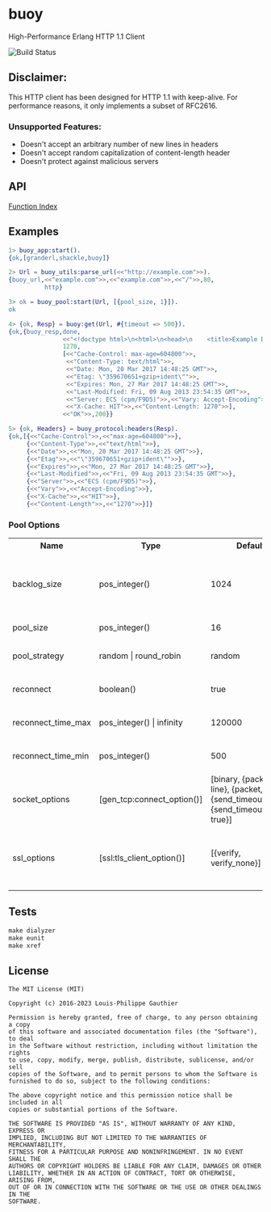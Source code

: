 # buoy

High-Performance Erlang HTTP 1.1 Client

![Build Status](https://github.com/lpgauth/buoy/workflows/Erlang%20CI/badge.svg)

## Disclaimer:
This HTTP client has been designed for HTTP 1.1 with keep-alive. For performance reasons, it only implements a subset of RFC2616.

### Unsupported Features:

- Doesn't accept an arbitrary number of new lines in headers
- Doesn't accept random capitalization of content-length header
- Doesn't protect against malicious servers

## API
<a href="http://github.com/lpgauth/buoy/blob/master/doc/buoy.md#index" class="module">Function Index</a>

## Examples

```erlang
1> buoy_app:start().
{ok,[granderl,shackle,buoy]}

2> Url = buoy_utils:parse_url(<<"http://example.com">>).
{buoy_url,<<"example.com">>,<<"example.com">>,<<"/">>,80,
          http}

3> ok = buoy_pool:start(Url, [{pool_size, 1}]).
ok

4> {ok, Resp} = buoy:get(Url, #{timeout => 500}).
{ok,{buoy_resp,done,
               <<"<!doctype html>\n<html>\n<head>\n    <title>Example Domain</title>\n\n    <meta charset=\"utf-8\" />\n  "...>>,
               1270,
               [<<"Cache-Control: max-age=604800">>,
                <<"Content-Type: text/html">>,
                <<"Date: Mon, 20 Mar 2017 14:48:25 GMT">>,
                <<"Etag: \"359670651+gzip+ident\"">>,
                <<"Expires: Mon, 27 Mar 2017 14:48:25 GMT">>,
                <<"Last-Modified: Fri, 09 Aug 2013 23:54:35 GMT">>,
                <<"Server: ECS (cpm/F9D5)">>,<<"Vary: Accept-Encoding">>,
                <<"X-Cache: HIT">>,<<"Content-Length: 1270">>],
               <<"OK">>,200}}

5> {ok, Headers} = buoy_protocol:headers(Resp).
{ok,[{<<"Cache-Control">>,<<"max-age=604800">>},
     {<<"Content-Type">>,<<"text/html">>},
     {<<"Date">>,<<"Mon, 20 Mar 2017 14:48:25 GMT">>},
     {<<"Etag">>,<<"\"359670651+gzip+ident\"">>},
     {<<"Expires">>,<<"Mon, 27 Mar 2017 14:48:25 GMT">>},
     {<<"Last-Modified">>,<<"Fri, 09 Aug 2013 23:54:35 GMT">>},
     {<<"Server">>,<<"ECS (cpm/F9D5)">>},
     {<<"Vary">>,<<"Accept-Encoding">>},
     {<<"X-Cache">>,<<"HIT">>},
     {<<"Content-Length">>,<<"1270">>}]}
```

### Pool Options

<table width="100%">
  <theader>
    <th>Name</th>
    <th>Type</th>
    <th>Default</th>
    <th>Description</th>
  </theader>
  <tr>
    <td>backlog_size</td>
    <td>pos_integer()</td>
    <td>1024</td>
    <td>maximum number of concurrent requests per connection</td>
  </tr>
  <tr>
    <td>pool_size</td>
    <td>pos_integer()</td>
    <td>16</td>
    <td>number of connections</td>
  </tr>
  <tr>
    <td>pool_strategy</td>
    <td>random | round_robin</td>
    <td>random</td>
    <td>connection selection strategy</td>
  </tr>
  <tr>
    <td>reconnect</td>
    <td>boolean()</td>
    <td>true</td>
    <td>reconnect closed connections</td>
  </tr>
  <tr>
    <td>reconnect_time_max</td>
    <td>pos_integer() | infinity</td>
    <td>120000</td>
    <td>reconnect maximum time</td>
  </tr>
  <tr>
    <td>reconnect_time_min</td>
    <td>pos_integer()</td>
    <td>500</td>
    <td>reconnect minimum time</td>
  </tr>
  <tr>
    <td>socket_options</td>
    <td>[gen_tcp:connect_option()]</td>
    <td>[binary,
    {packet, line},
    {packet, raw},
    {send_timeout, 50},
    {send_timeout_close, true}]</td>
    <td>options passed to the socket when connecting</td>
  </tr>
  <tr>
    <td>ssl_options</td>
    <td>[ssl:tls_client_option()]</td>
    <td>[{verify, verify_none}]</td>
    <td>options passed to the ssl socket when connecting</td>
  </tr>
</table>

## Tests

```makefile
make dialyzer
make eunit
make xref
```

## License
```license
The MIT License (MIT)

Copyright (c) 2016-2023 Louis-Philippe Gauthier

Permission is hereby granted, free of charge, to any person obtaining a copy
of this software and associated documentation files (the "Software"), to deal
in the Software without restriction, including without limitation the rights
to use, copy, modify, merge, publish, distribute, sublicense, and/or sell
copies of the Software, and to permit persons to whom the Software is
furnished to do so, subject to the following conditions:

The above copyright notice and this permission notice shall be included in all
copies or substantial portions of the Software.

THE SOFTWARE IS PROVIDED "AS IS", WITHOUT WARRANTY OF ANY KIND, EXPRESS OR
IMPLIED, INCLUDING BUT NOT LIMITED TO THE WARRANTIES OF MERCHANTABILITY,
FITNESS FOR A PARTICULAR PURPOSE AND NONINFRINGEMENT. IN NO EVENT SHALL THE
AUTHORS OR COPYRIGHT HOLDERS BE LIABLE FOR ANY CLAIM, DAMAGES OR OTHER
LIABILITY, WHETHER IN AN ACTION OF CONTRACT, TORT OR OTHERWISE, ARISING FROM,
OUT OF OR IN CONNECTION WITH THE SOFTWARE OR THE USE OR OTHER DEALINGS IN THE
SOFTWARE.
```
